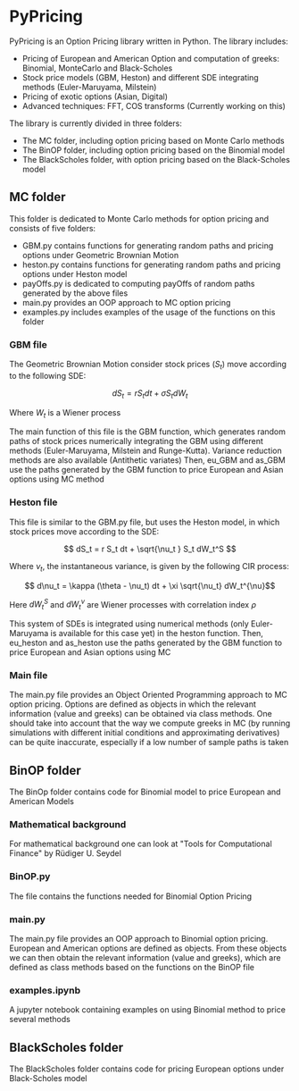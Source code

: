 # PyPricing
PyPricing is an Option Pricing library written in Python. The library includes:

-  Pricing of European and American Option and computation of greeks: Binomial, MonteCarlo and Black-Scholes
-  Stock price models (GBM, Heston) and different SDE integrating methods (Euler-Maruyama, Milstein)
-  Pricing of exotic options (Asian, Digital)
-  Advanced techniques: FFT, COS transforms (Currently working on this) 

The library is currently divided in three folders: 

- The MC folder, including option pricing based on Monte Carlo methods
- The BinOP folder, including option pricing based on the Binomial model
- The BlackScholes folder, with option pricing based on the Black-Scholes model 

## MC folder 
This folder is dedicated to Monte Carlo methods for option pricing and consists of five folders: 
- GBM.py contains functions for generating random paths and pricing options under Geometric Brownian Motion 
- heston.py contains functions for generating random paths and pricing options under Heston model
- payOffs.py is dedicated to computing payOffs of random paths generated by the above files
- main.py provides an OOP approach to MC option pricing
- examples.py includes examples of the usage of the functions on this folder 

### GBM file 
The Geometric Brownian Motion consider stock prices ($S_t$) move according to the following SDE: 

$$ dS_t = r S_t dt + \sigma S_t  dW_t $$

Where $W_t$ is a Wiener process

The main function of this file is the GBM function, which generates random paths of stock prices numerically integrating the GBM using different methods (Euler-Maruyama, Milstein and Runge-Kutta). Variance reduction methods are also available (Antithetic variates) 
Then, eu_GBM and as_GBM use the paths generated by the GBM function to price European and Asian options using MC method

### Heston file 
This file is similar to the GBM.py file, but uses the Heston model, in which stock prices move according to the SDE: 

$$ dS_t = r S_t dt + \sqrt{\nu_t } S_t dW_t^S $$

Where $\nu_t$, the instantaneous variance, is given by the following CIR process: 

$$ d\nu_t  = \kappa (\theta - \nu_t) dt + \xi \sqrt{\nu_t} dW_t^{\nu}$$ 

Here $dW_t^S$ and $dW_t^{\nu}$ are Wiener processes with correlation index $\rho$

This system of SDEs is integrated using numerical methods (only Euler-Maruyama is available for this case yet) in the heston function. 
Then, eu_heston and as_heston use the paths generated by the GBM function to price European and Asian options using MC

### Main file 
The main.py file provides an Object Oriented Programming approach to MC option pricing. Options are defined as objects in which the relevant information (value and greeks) can be obtained via class methods.
One should take into account that the way we compute greeks in MC (by running simulations with different initial conditions and approximating derivatives) can be quite inaccurate, especially if a low number of sample paths is taken


## BinOP folder

The BinOp folder contains code for Binomial model to price European and American Models

### Mathematical background 
For mathematical background one can look at "Tools for Computational Finance" by Rüdiger U. Seydel 
### BinOP.py 
The file contains the functions needed for Binomial Option Pricing

### main.py 
The main.py file provides an OOP approach to Binomial option pricing. 
European and American options are defined as objects. From these objects we can then obtain the relevant information (value and greeks), which are defined as class methods based on the functions on the BinOP file 

### examples.ipynb 
A jupyter notebook containing examples on using Binomial method to price several methods 

## BlackScholes folder 

The BlackScholes folder contains code for pricing European options under Black-Scholes model 
